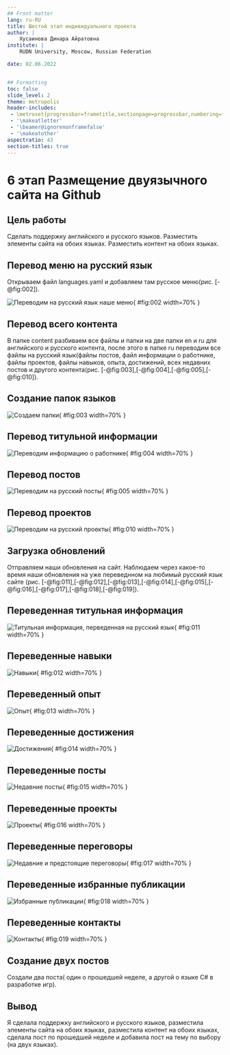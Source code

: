 ```yaml
---
## Front matter
lang: ru-RU
title: Шестой этап индивидуального проекта
author: |
	Хусаинова Динара Айратовна
institute: |
	RUDN University, Moscow, Russian Federation

date: 02.06.2022


## Formatting
toc: false
slide_level: 2
theme: metropolis
header-includes: 
 - \metroset{progressbar=frametitle,sectionpage=progressbar,numbering=fraction}
 - '\makeatletter'
 - '\beamer@ignorenonframefalse'
 - '\makeatother'
aspectratio: 43
section-titles: true
---
```



# 6 этап Размещение двуязычного сайта на Github

## Цель работы 

Сделать поддержку английского и русского языков. Разместить элементы сайта на обоих языках. Разместить контент на обоих языках.

## Перевод меню на русский язык

Открываем файл languages.yaml и добавляем там русское меню(рис. [-@fig:002]).

![Переводим на русский язык наше меню](2.jpg){ #fig:002 width=70% }

## Перевод всего контента

В папке content разбиваем все файлы и папки на две папки en и ru для английского и русского контента, после этого в папке ru переводим все файлы на русский язык(файлы постов, файл информации о работнике, файлы проектов, файлы навыков, опыта, достижений, всех недавних постов и другого контента(рис. [-@fig:003],[-@fig:004],[-@fig:005],[-@fig:010]).

## Создание папок языков

![Создаем папки](3.jpg){ #fig:003 width=70% }


## Перевод титульной информации

![Переводим информацию о работнике](4.jpg){ #fig:004 width=70% } 

## Перевод постов

![Переводим на русский посты](5.jpg){ #fig:005 width=70% }

## Перевод проектов

![Переводим на русский проекты](10.jpg){ #fig:010 width=70% }

## Загрузка обновлений 

Отправляем наши обновления на сайт. Наблюдаем через какое-то время наши обновления на уже переведнном на любимый русский язык сайте (рис. [-@fig:011],[-@fig:012],[-@fig:013],[-@fig:014],[-@fig:015],[-@fig:016],[-@fig:017],[-@fig:018],[-@fig:019]).

## Переведенная титульная информация

![Титульная информация, перведенная на русский язык](11.jpg){ #fig:011 width=70% }

## Переведенные навыки

![Навыки](12.jpg){ #fig:012 width=70% }

## Переведенный опыт

![Опыт](13.jpg){ #fig:013 width=70% }

## Переведенные достижения

![Достижения](14.jpg){ #fig:014 width=70% }

## Переведенные посты

![Недавние посты](15.jpg){ #fig:015 width=70% }

## Переведенные проекты

![Проекты](16.jpg){ #fig:016 width=70% }

## Переведенные переговоры

![Недавние и предстоящие переговоры](17.jpg){ #fig:017 width=70% }

## Переведенные избранные публикации

![Избранные публикации](18.jpg){ #fig:018 width=70% }

## Переведенные контакты

![Контакты](19.jpg){ #fig:019 width=70% }

## Создание двух постов

Создали два поста( один о прошедшей неделе, а другой о языке С# в разработке игр).

## Вывод 

Я сделала поддержку английского и русского языков, разместила элементы сайта на обоих языках, разместила контент на обоих языках, сделала пост по прошедшей неделе и добавила пост на тему по выбору (на двух языках). 
